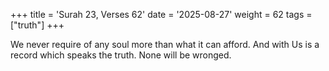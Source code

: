 +++
title = 'Surah 23, Verses 62'
date = '2025-08-27'
weight = 62
tags = ["truth"]
+++

We never require of any soul more than what it can afford. And with Us is a record which speaks the truth. None will be wronged.